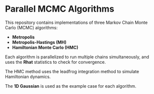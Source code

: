 # Parallel MCMC Algorithms

This repository contains implementations of three Markov Chain Monte Carlo (MCMC) algorithms:
- **Metropolis**
- **Metropolis-Hastings (MH)**
- **Hamiltonian Monte Carlo (HMC)**

Each algorithm is parallelized to run multiple chains simultaneously, and uses the **Rhat** statistics to check for convergence. 

The HMC method uses the leadfrog integration method to simulate Hamiltonian dynamics.

The **1D Gaussian** is used as the example case for each algorithm.
